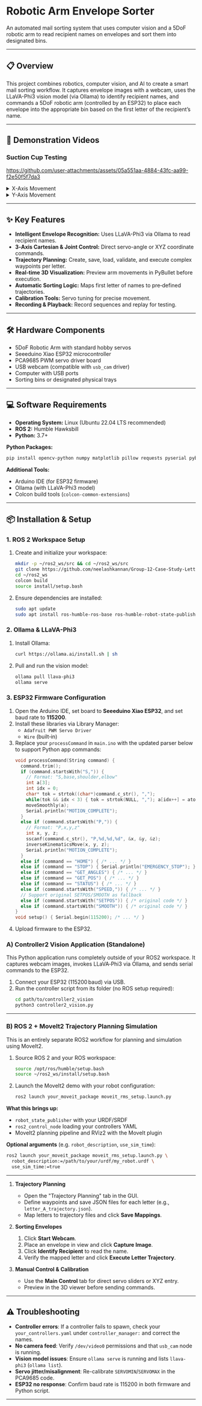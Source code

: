 # Robotic Arm Envelope Sorter

An automated mail sorting system that uses computer vision and a 5DoF robotic arm to read recipient names on envelopes and sort them into designated bins.

---

## 📋 Overview

This project combines robotics, computer vision, and AI to create a smart mail sorting workflow. It captures envelope images with a webcam, uses the LLaVA-Phi3 vision model (via Ollama) to identify recipient names, and commands a 5DoF robotic arm (controlled by an ESP32) to place each envelope into the appropriate bin based on the first letter of the recipient’s name.



---

## 🎥 Demonstration Videos

### Suction Cup Testing

https://github.com/user-attachments/assets/05a551aa-4884-43fc-aa99-f2e50f5f7da3

<details>
<summary>X-Axis Movement</summary>

<video controls width="640">
  <source src="https://github.com/user-attachments/assets/5b568a0d-0226-43cb-b4ae-68792e50b0da" type="video/mp4">
  Your browser does not support the video tag.
</video>
</details>

<details>
<summary>Y-Axis Movement</summary>

<video controls width="640">
  <source src="https://github.com/user-attachments/assets/f95fb020-1413-4b37-a1fa-a3b5fbf7d828" type="video/mp4">
  Your browser does not support the video tag.
</video>
</details>

---

## ✨ Key Features

- **Intelligent Envelope Recognition:** Uses LLaVA-Phi3 via Ollama to read recipient names.
- **3‑Axis Cartesian & Joint Control:** Direct servo-angle or XYZ coordinate commands.
- **Trajectory Planning:** Create, save, load, validate, and execute complex waypoints per letter.
- **Real‑time 3D Visualization:** Preview arm movements in PyBullet before execution.
- **Automatic Sorting Logic:** Maps first letter of names to pre‑defined trajectories.
- **Calibration Tools:** Servo tuning for precise movement.
- **Recording & Playback:** Record sequences and replay for testing.

---

## 🛠️ Hardware Components

- 5DoF Robotic Arm with standard hobby servos
- Seeeduino Xiao ESP32 microcontroller
- PCA9685 PWM servo driver board
- USB webcam (compatible with `usb_cam` driver)
- Computer with USB ports
- Sorting bins or designated physical trays

---

## 💻 Software Requirements

- **Operating System:** Linux (Ubuntu 22.04 LTS recommended)
- **ROS 2:** Humble Hawksbill
- **Python:** 3.7+

**Python Packages:**

```bash
pip install opencv-python numpy matplotlib pillow requests pyserial pybullet
```

**Additional Tools:**

- Arduino IDE (for ESP32 firmware)
- Ollama (with LLaVA-Phi3 model)
- Colcon build tools (`colcon-common-extensions`)

---

## 📦 Installation & Setup

### 1. ROS 2 Workspace Setup

1. Create and initialize your workspace:

   ```bash
   mkdir -p ~/ros2_ws/src && cd ~/ros2_ws/src
   git clone https://github.com/neelashkannan/Group-12-Case-Study-Letter-Sorting.git  # clone this package here
   cd ~/ros2_ws
   colcon build
   source install/setup.bash
   ```

2. Ensure dependencies are installed:

   ```bash
   sudo apt update
   sudo apt install ros-humble-ros-base ros-humble-robot-state-publisher ros-humble-ros2-control ros-humble-ros2-controllers ros-humble-usb-cam
   ```

### 2. Ollama & LLaVA-Phi3

1. Install Ollama:
   ```bash
   curl https://ollama.ai/install.sh | sh
   ```
2. Pull and run the vision model:
   ```bash
   ollama pull llava-phi3
   ollama serve
   ```

### 3. ESP32 Firmware Configuration

1. Open the Arduino IDE, set board to **Seeeduino Xiao ESP32**, and set baud rate to **115200**.
2. Install these libraries via Library Manager:
   - `Adafruit PWM Servo Driver`
   - `Wire` (built‑in)
3. Replace your `processCommand` in `main.ino` with the updated parser below to support Python app commands:
   ```cpp
   void processCommand(String command) {
     command.trim();
     if (command.startsWith("S,")) {
       // Format: "S,base,shoulder,elbow"
       int a[3];
       int idx = 0;
       char* tok = strtok((char*)command.c_str(), ",");
       while(tok && idx < 3) { tok = strtok(NULL, ","); a[idx++] = atoi(tok); }
       moveSmoothly(a);
       Serial.println("MOTION_COMPLETE");
     }
     else if (command.startsWith("P,")) {
       // Format: "P,x,y,z"
       int x, y, z;
       sscanf(command.c_str(), "P,%d,%d,%d", &x, &y, &z);
       inverseKinematicsMove(x, y, z);
       Serial.println("MOTION_COMPLETE");
     }
     else if (command == "HOME") { /* ... */ }
     else if (command == "STOP") { Serial.println("EMERGENCY_STOP"); }
     else if (command == "GET_ANGLES") { /* ... */ }
     else if (command == "GET_POS") { /* ... */ }
     else if (command == "STATUS") { /* ... */ }
     else if (command.startsWith("SPEED,")) { /* ... */ }
     // Support original SETPOS/SMOOTH as fallback
     else if (command.startsWith("SETPOS")) { /* original code */ }
     else if (command.startsWith("SMOOTH")) { /* original code */ }
   }
   void setup() { Serial.begin(115200); /* ... */ }
   ```
4. Upload firmware to the ESP32.

### A) Controller2 Vision Application (Standalone)

This Python application runs completely outside of your ROS2 workspace. It captures webcam images, invokes LLaVA‑Phi3 via Ollama, and sends serial commands to the ESP32.

1. Connect your ESP32 (115200 baud) via USB.
2. Run the controller script from its folder (no ROS setup required):
   ```bash
   cd path/to/controller2_vision
   python3 controller2_vision.py
   ```

---

### B) ROS 2 + MoveIt2 Trajectory Planning Simulation

This is an entirely separate ROS2 workflow for planning and simulation using MoveIt2.

1. Source ROS 2 and your ROS workspace:
   ```bash
   source /opt/ros/humble/setup.bash
   source ~/ros2_ws/install/setup.bash
   ```
2. Launch the MoveIt2 demo with your robot configuration:
   ```bash
   ros2 launch your_moveit_package moveit_rms_setup.launch.py
   ```

**What this brings up:**

- `robot_state_publisher` with your URDF/SRDF
- `ros2_control_node` loading your controllers YAML
- MoveIt2 planning pipeline and RViz2 with the MoveIt plugin

**Optional arguments** (e.g. `robot_description`, `use_sim_time`):

```bash
ros2 launch your_moveit_package moveit_rms_setup.launch.py \
  robot_description:=/path/to/your/urdf/my_robot.urdf \
  use_sim_time:=true
```

---

1. **Trajectory Planning**

   - Open the "Trajectory Planning" tab in the GUI.
   - Define waypoints and save JSON files for each letter (e.g., `letter_A_trajectory.json`).
   - Map letters to trajectory files and click **Save Mappings**.

2. **Sorting Envelopes**

   1. Click **Start Webcam**.
   2. Place an envelope in view and click **Capture Image**.
   3. Click **Identify Recipient** to read the name.
   4. Verify the mapped letter and click **Execute Letter Trajectory**.

3. **Manual Control & Calibration**

   - Use the **Main Control** tab for direct servo sliders or XYZ entry.
   - Preview in the 3D viewer before sending commands.

---

## ⚠️ Troubleshooting

- **Controller errors**: If a controller fails to spawn, check your `your_controllers.yaml` under `controller_manager:` and correct the names.
- **No camera feed**: Verify `/dev/video0` permissions and that `usb_cam` node is running.
- **Vision model issues**: Ensure `ollama serve` is running and lists `llava-phi3` (`ollama list`).
- **Servo jitter/misalignment**: Re-calibrate `SERVOMIN`/`SERVOMAX` in the PCA9685 code.
- **ESP32 no response**: Confirm baud rate is 115200 in both firmware and Python script.

---



